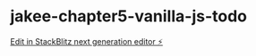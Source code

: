 # jakee-chapter5-vanilla-js-todo

[Edit in StackBlitz next generation editor ⚡️](https://stackblitz.com/~/github.com/box-7/jakee-chapter5-vanilla-js-todo)